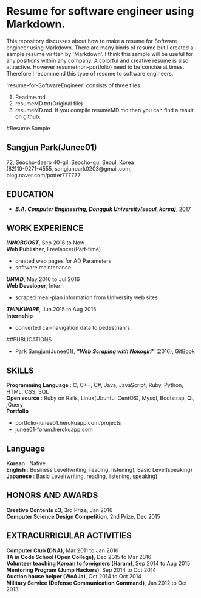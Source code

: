 # Resume for software engineer using Markdown.
This repository discusses about how to make a resume for Software engineer using Markdown. There are many kinds of resume but I created a sample resume written by 'Markdown'. I think this sample will be useful for any positions within any company. A colorful and creative resume is also attractive. However resume(non-portfolio) need to be concise at times. Therefore I recommend this type of resume to software engineers.

'resume-for-SoftwareEngineer' consists of three files.
1. Readme.md
2. resumeMD.txt(Original file)
3. resumeMD.md.
If you compile resumeMD.md then you can find a result on github.

#Resume Sample
## Sangjun Park(Junee01)
72, Seocho-daero 40-gil, Seocho-gu, Seoul, Korea<br />
(82)10-9271-4555, <span>sangjunpark0203@</span>gmail.com, <span>blog</span>.naver.com/potter777777

## EDUCATION
- ***B.A. Computer Engineering, Dongguk University(seoul, korea)***, 2017

## WORK EXPERIENCE
***INNOBOOST***, Sep 2016 to Now<br />
**Web Publisher**, Freelancer(Part-time)
- created web pages for AD Parameters
- software maintenance<br />

***UNIAD***, May 2016 to Jul 2016<br />
**Web Developer**, Intern
- scraped meal-plan information from University web sites<br />

***THINKWARE***, Jun 2015 to Aug 2015<br />
**Internship**
- converted car-navigation data to pedestrian's

##PUBLICATIONS
- Park Sangjun(Junee01), ***"Web Scraping with Nokogiri"*** (2016), GitBook
 
## SKILLS
**Programming Language** : C, C++, C#, Java, JavaScript, Ruby, Python, HTML, CSS, SQL<br />
**Open source** : Ruby on Rails, Linux(Ubuntu, CentOS), Mysql, Bootstrap, Qt, jQuery<br />
**Portfolio**
- <span>portfolio-junee01</span>.herokuapp.com/projects
- <span>junee01-forum</span>.herokuapp.com

## Language
**Korean** : Native<br />
**English** : Business Level(writing, reading, listening), Basic Level(speaking)<br />
**Japanese** : Basic Level(writing, reading, listening, speaking)

## HONORS AND AWARDS
**Creative Contents c3**, 3rd Prize, Jan 2016<br />
**Computer Science Design Competition**, 2nd Prize, Dec 2015

## EXTRACURRICULAR ACTIVITIES
**Computer Club (DNA)**, Mar 2011 to Jan 2016<br />
**TA in Code School (Open College)**, Dec 2015 to Mar 2016<br />
**Volunteer teaching Korean to foreigners (Haram)**, Sep 2014 to Aug 2015<br />
**Mentoring Program (Jump Hackers)**, Sep 2014 to Oct 2014<br />
**Auction house helper (WeAJa)**, Oct 2014 to Oct 2014<br />
**Military Service (Defense Communication Command)**, Jan 2012 to Oct 2013
